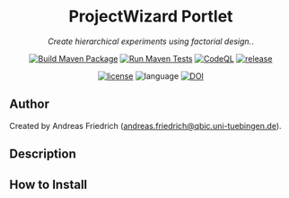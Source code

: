 <div align="center">

# ProjectWizard Portlet
<i>Create hierarchical experiments using factorial design.</i>.



[![Build Maven Package](https://github.com/qbicsoftware/projectwizard-portlet/actions/workflows/build-package.yml/badge.svg)](https://github.com/qbicsoftware/projectwizard-portlet/actions/workflows/build-package.yml)
[![Run Maven Tests](https://github.com/qbicsoftware/projectwizard-portlet/actions/workflows/run-tests.yml/badge.svg)](https://github.com/qbicsoftware/projectwizard-portlet/actions/workflows/run-tests.yml)
[![CodeQL](https://github.com/qbicsoftware/projectwizard-portlet/actions/workflows/codeql-analysis.yml/badge.svg)](https://github.com/qbicsoftware/projectwizard-portlet/actions/workflows/codeql-analysis.yml)
[![release](https://img.shields.io/github/v/release/qbicsoftware/projectwizard-portlet?include_prereleases)](https://github.com/qbicsoftware/projectwizard-portlet/releases)

[![license](https://img.shields.io/github/license/qbicsoftware/projectwizard-portlet)](https://github.com/qbicsoftware/projectwizard-portlet/blob/main/LICENSE)
![language](https://img.shields.io/badge/language-java-blue.svg)
[![DOI](https://zenodo.org/badge/DOI/10.5281/zenodo.3908302.svg)](https://doi.org/10.5281/zenodo.3908302)


</div>



## Author

Created by Andreas Friedrich (<a href="mailto:andreas.friedrich@qbic.uni-tuebingen.de?subject=project wizard portlet">andreas.friedrich@qbic.uni-tuebingen.de</a>).

## Description

## How to Install
